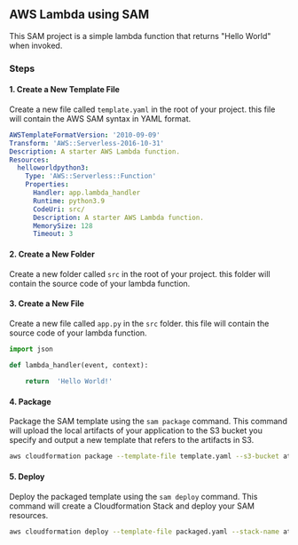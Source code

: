 ## AWS Lambda using SAM
This SAM project is a simple lambda function that returns "Hello World" when invoked.

### Steps

#### 1. **Create a New Template File**

Create a new file called `template.yaml` in the root of your project. this file will contain the AWS SAM syntax in YAML format.

```yaml
AWSTemplateFormatVersion: '2010-09-09'
Transform: 'AWS::Serverless-2016-10-31'
Description: A starter AWS Lambda function.
Resources:
  helloworldpython3:
    Type: 'AWS::Serverless::Function'
    Properties:
      Handler: app.lambda_handler
      Runtime: python3.9
      CodeUri: src/
      Description: A starter AWS Lambda function.
      MemorySize: 128
      Timeout: 3 
```

#### 2. **Create a New Folder**

Create a new folder called `src` in the root of your project. this folder will contain the source code of your lambda function.

#### 3. **Create a New File**

Create a new file called `app.py` in the `src` folder. this file will contain the source code of your lambda function.

```python
import json

def lambda_handler(event, context):
    
    return  'Hello World!'
```

#### 4. **Package**

Package the SAM template using the `sam package` command. This command will upload the local artifacts of your application to the S3 bucket you specify and output a new template that refers to the artifacts in S3.

```bash
aws cloudformation package --template-file template.yaml --s3-bucket atef-code-sam --output-template-file packaged.yaml
```

#### 5. **Deploy**

Deploy the packaged template using the `sam deploy` command. This command will create a Cloudformation Stack and deploy your SAM resources.

```bash
aws cloudformation deploy --template-file packaged.yaml --stack-name atef-sam-stack --capabilities CAPABILITY_IAM
```